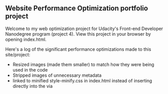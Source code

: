 ## Website Performance Optimization portfolio project

Welcome to my web optimization project for Udacity's Front-end Developer Nanodegree program (project 4). View this project in your browser by opening index.html.

Here's a log of the significant performance optimizations made to this site/project:
- Resized images (made them smaller) to match how they were being used in the code
- Stripped images of unnecessary metadata
- linked to minified style-minify.css in index.html instead of inserting directly into the <head> via <style> tag
- In js/main.js, substituted a formula that calculates the minimum number of pizzas to display based on user's viewport in place of a hard coded value of number of pizzas to generate
- In js/main.js, subbed all instances of querySelectorAll with getElementsByClassName
